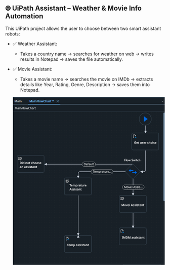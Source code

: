 
## 🌐 UiPath Assistant – Weather & Movie Info Automation

This UiPath project allows the user to choose between two smart assistant robots:

- ✅ Weather Assistant:
     - Takes a country name → searches for weather on web → writes results in Notepad → saves the file automatically.
  
- ✅ Movie Assistant:
    - Takes a movie name → searches the movie on IMDb → extracts details like Year, Rating, Genre, Description → saves them into Notepad.

    ![Flow chart](https://github.com/maiimamdooh/RPA-Projects-v2/blob/master/Task1/workflow.png/mainflowchart.png)
